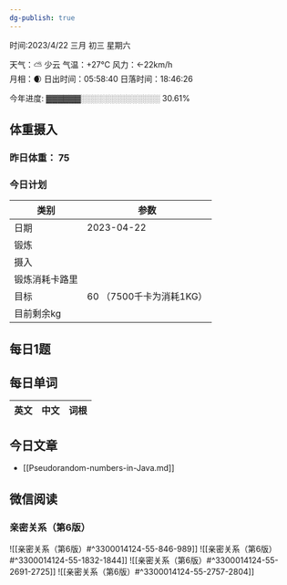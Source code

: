 ```yaml
---
dg-publish: true
---
```



时间:2023/4/22 三月 初三 星期六

天气：⛅️  少云 气温：+27°C 风力：←22km/h  
月相：🌒 日出时间：05:58:40 日落时间：18:46:26

今年进度: ▓▓▓▓▓▓░░░░░░░░░░░░░░ 30.61%

## 体重摄入

### 昨日体重： 75
### 今日计划
| 类别           | 参数                    |
| -------------- | ----------------------- |
| 日期           | 2023-04-22               |
| 锻炼           |               |
| 摄入           |  |
| 锻炼消耗卡路里 | |
| 目标           | 60      （7500千卡为消耗1KG）                |
| 目前剩余kg               |                          |



## 每日1题



## 每日单词

| 英文       | 中文       |词根|
| ---------- | ---------- | ---|


## 今日文章

- [[Pseudorandom-numbers-in-Java.md]]

## 微信阅读

<!-- start of weread -->

### 亲密关系（第6版）
![[亲密关系（第6版）#^3300014124-55-846-989]]
![[亲密关系（第6版）#^3300014124-55-1832-1844]]
![[亲密关系（第6版）#^3300014124-55-2691-2725]]
![[亲密关系（第6版）#^3300014124-55-2757-2804]]

<!-- end of weread -->

